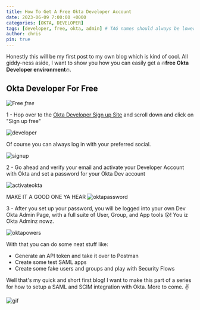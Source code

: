 ```yaml
---
title: How To Get A Free Okta Developer Account
date: 2023-06-09 7:00:00 +0000
categories: [OKTA, DEVELOPER]
tags: [developer, free, okta, admin] # TAG names should always be lowercase
author: chris
pin: true
---
```


Honestly this will be my first post to my own blog which is kind of cool. All giddy-ness aside, I want to show you how you can easily get a 🔥**free Okta Developer environment**🔥.

## Okta Developer For Free

![Free](https://i.imgflip.com/7ouxak.jpg)
_free_

1 - Hop over to the [Okta Developer Sign up Site](https://developer.okta.com/signup/) and scroll down and click on "Sign up free"

![developer](/2023-06-09+21_15_04-Window.png)

Of course you can always log in with your preferred social.

![signup](/2023-06-09+21_32_48-Window.png)

2 - Go ahead and verify your email and activate your Developer Account with Okta and set a password for your Okta Dev account

![activateokta](/2023-06-09+21_35_52-Window.png)

MAKE IT A GOOD ONE YA HEAR
![oktapassword](/2023-06-09+21_38_59-Window.png)

3 - After you set up your password, you will be logged into your own Dev Okta Admin Page, with a full suite of User, Group, and App tools 😲! You iz Okta Adminz nowz.

![oktapowers](/2023-06-09+21_41_56-Window.png)

With that you can do some neat stuff like:

- Generate an API token and take it over to Postman
- Create some test SAML apps
- Create some fake users and groups and play with Security Flows

Well that's my quick and short first blog! I want to make this part of a series for how to setup a SAML and SCIM integration with Okta. More to come. ✌

![gif](https://jixifox.files.wordpress.com/2015/09/meme-when-you-know-you-are-the-cool-guy-ont-he-planet.gif)
